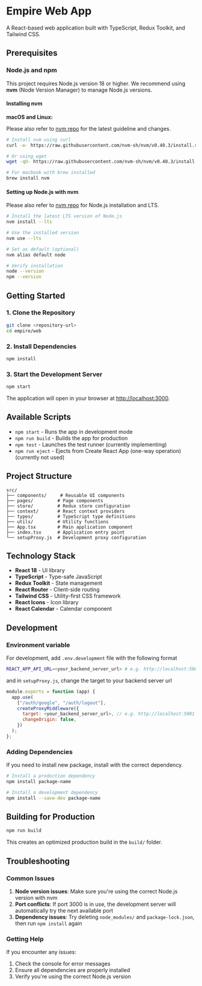 # Empire Web App

A React-based web application built with TypeScript, Redux Toolkit, and Tailwind CSS.

## Prerequisites

### Node.js and npm

This project requires Node.js version 18 or higher. We recommend using **nvm** (Node Version Manager) to manage Node.js versions.

#### Installing nvm

**macOS and Linux:**

Please also refer to [nvm repo](https://github.com/nvm-sh/nvm?tab=readme-ov-file#installing-and-updating) for the latest guideline and changes.

```bash
# Install nvm using curl
curl -o- https://raw.githubusercontent.com/nvm-sh/nvm/v0.40.3/install.sh | bash

# Or using wget
wget -qO- https://raw.githubusercontent.com/nvm-sh/nvm/v0.40.3/install.sh | bash

# For macbook with brew installed
brew install nvm
```

#### Setting up Node.js with nvm

Please also refer to [nvm repo](https://github.com/nvm-sh/nvm?tab=readme-ov-file#long-term-support) for Node.js installation and LTS.

```bash
# Install the latest LTS version of Node.js
nvm install --lts

# Use the installed version
nvm use --lts

# Set as default (optional)
nvm alias default node

# Verify installation
node --version
npm --version
```

## Getting Started

### 1. Clone the Repository

```bash
git clone <repository-url>
cd empire/web
```

### 2. Install Dependencies

```bash
npm install
```

### 3. Start the Development Server

```bash
npm start
```

The application will open in your browser at [http://localhost:3000](http://localhost:3000).

## Available Scripts

- `npm start` - Runs the app in development mode
- `npm run build` - Builds the app for production
- `npm test` - Launches the test runner (currently implementing)
- `npm run eject` - Ejects from Create React App (one-way operation) (currently not used)

## Project Structure

```
src/
├── components/     # Reusable UI components
├── pages/         # Page components
├── store/         # Redux store configuration
├── context/       # React context providers
├── types/         # TypeScript type definitions
├── utils/         # Utility functions
├── App.tsx        # Main application component
├── index.tsx      # Application entry point
└── setupProxy.js  # Development proxy configuration
```

## Technology Stack

- **React 18** - UI library
- **TypeScript** - Type-safe JavaScript
- **Redux Toolkit** - State management
- **React Router** - Client-side routing
- **Tailwind CSS** - Utility-first CSS framework
- **React Icons** - Icon library
- **React Calendar** - Calendar component

## Development

### Environment variable

For development, add `.env.development` file with the following format

```bash
REACT_APP_API_URL=<your_backend_server_url> # e.g. http://localhost:5001
```

and in `setupProxy.js`, change the target to your backend server url

```js
module.exports = function (app) {
  app.use(
    ["/auth/google", "/auth/logout"],
    createProxyMiddleware({
      target: <your_backend_server_url>, // e.g. http://localhost:5001
      changeOrigin: false,
    })
  );
};
```

### Adding Dependencies

If you need to install new package, install with the correct dependency.

```bash
# Install a production dependency
npm install package-name

# Install a development dependency
npm install --save-dev package-name
```

## Building for Production

```bash
npm run build
```

This creates an optimized production build in the `build/` folder.

## Troubleshooting

### Common Issues

1. **Node version issues**: Make sure you're using the correct Node.js version with nvm
2. **Port conflicts**: If port 3000 is in use, the development server will automatically try the next available port
3. **Dependency issues**: Try deleting `node_modules/` and `package-lock.json`, then run `npm install` again

### Getting Help

If you encounter any issues:

1. Check the console for error messages
2. Ensure all dependencies are properly installed
3. Verify you're using the correct Node.js version
